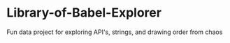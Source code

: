 # Library-of-Babel-Explorer
Fun data project for exploring API's, strings, and drawing order from chaos 
